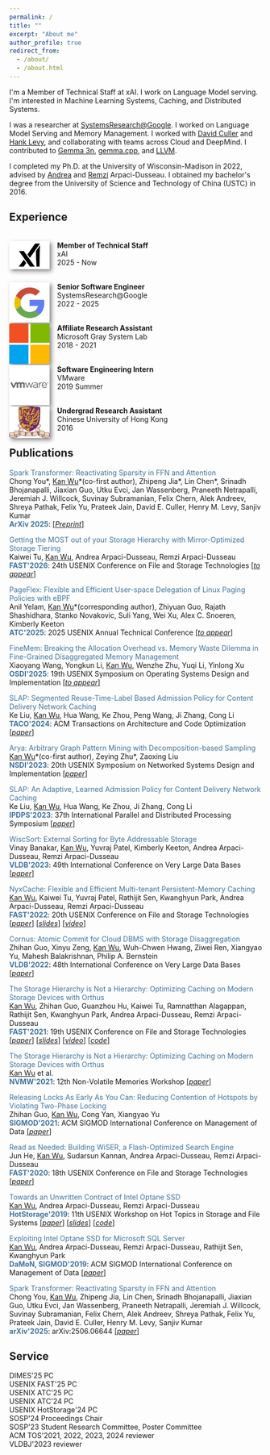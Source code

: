 ```yaml
---
permalink: /
title: ""
excerpt: "About me"
author_profile: true
redirect_from: 
  - /about/
  - /about.html
---
```


<!-- ## Biography -->

I'm a Member of Technical Staff at xAI. I work on Language Model serving. I'm interested in Machine Learning Systems, Caching, and Distributed Systems.

I was a researcher at [SystemsResearch@Google](https://techsysinfra.google/research/). I worked on Language Model Serving and Memory Management. I worked with [David Culler](https://en.wikipedia.org/wiki/David_Culler) and [Hank Levy](https://en.wikipedia.org/wiki/Hank_Levy_(computer_scientist)), and collaborating with teams across Cloud and DeepMind. I contributed to [Gemma 3n](https://developers.googleblog.com/en/introducing-gemma-3n/), [gemma.cpp](https://github.com/google/gemma.cpp), and [LLVM](https://llvm.org/).

I completed my Ph.D. at the University of Wisconsin-Madison in 2022, advised by [Andrea](http://pages.cs.wisc.edu/~dusseau/) and [Remzi](http://pages.cs.wisc.edu/~remzi/) Arpaci-Dusseau. I obtained my bachelor's degree from the University of Science and Technology of China (USTC) in 2016.

## Experience

<br><img style="float: left; box-shadow: 4px 4px 8px #888; margin-right: 15px;" src="images/logo/xai-logo.png" width="80px" >
<b>Member of Technical Staff</b><br>xAI<br>2025 - Now

<br><img style="float: left; box-shadow: 4px 4px 8px #888; margin-right: 15px;" src="images/logo/google-logo.png" width="80px" >
<b>Senior Software Engineer</b><br>SystemsResearch@Google<br>2022 - 2025

<br><img style="float: left; box-shadow: 4px 4px 8px #888; margin-right: 15px;" src="images/logo/ms-logo.png" width="80px" >
<b>Affiliate Research Assistant</b><br>Microsoft Gray System Lab<br>2018 - 2021

<br><img style="float: left; box-shadow: 4px 4px 8px #888; margin-right: 15px;" src="images/logo/vw-logo.png" width="80px" >
<b>Software Engineering Intern</b><br>VMware<br>2019 Summer

<br><img style="float: left; box-shadow: 4px 4px 8px #888; margin-right: 15px;" src="images/logo/cuhk-logo.png" width="80px" >
<b>Undergrad Research Assistant</b><br>Chinese University of Hong Kong<br>2016

## Publications
<span style="color:rgb(64, 115, 158)"> Spark Transformer: Reactivating Sparsity in FFN and Attention </span>
<br> Chong You\*, <ins>Kan Wu</ins>\*(co-first author), Zhipeng Jia\*, Lin Chen\*, Srinadh Bhojanapalli, Jiaxian Guo, Utku Evci, Jan Wassenberg, Praneeth Netrapalli, Jeremiah J. Willcock, Suvinay Subramanian, Felix Chern, Alek Andreev, Shreya Pathak, Felix Yu, Prateek Jain, David E. Culler, Henry M. Levy, Sanjiv Kumar
<br><b style="color:rgb(64, 115, 158)">ArXiv 2025</b>: <a href="https://arxiv.org/abs/2506.06644"> [*Preprint*]  </a>

<span style="color:rgb(64, 115, 158)"> Getting the MOST out of your Storage Hierarchy with Mirror-Optimized Storage Tiering </span> 
<br> Kaiwei Tu, <ins>Kan Wu</ins>, Andrea Arpaci-Dusseau, Remzi Arpaci-Dusseau
<br><b style="color:rgb(64, 115, 158)">FAST'2026</b>: 24th USENIX Conference on File and Storage Technologies <a href="">[*to appear*]</a>

<span style="color:rgb(64, 115, 158)"> PageFlex: Flexible and Efficient User-space Delegation of Linux Paging Policies with eBPF </span> 
<br> Anil Yelam, <ins>Kan Wu</ins>\*(corresponding author), Zhiyuan Guo, Rajath Shashidhara, Stanko Novakovic, Suli Yang, Wei Xu, Alex C. Snoeren, Kimberly Keeton
<br><b style="color:rgb(64, 115, 158)">ATC'2025</b>: 2025 USENIX Annual Technical Conference <a href="">[*to appear*]</a>

<span style="color:rgb(64, 115, 158)"> FineMem: Breaking the Allocation Overhead vs. Memory Waste Dilemma in Fine-Grained Disaggregated Memory Management </span> 
<br> Xiaoyang Wang, Yongkun Li, <ins>Kan Wu</ins>, Wenzhe Zhu, Yuqi Li, Yinlong Xu
<br><b style="color:rgb(64, 115, 158)">OSDI'2025</b>: 19th USENIX Symposium on Operating Systems Design and Implementation <a href="">[*to appear*]</a>

<span style="color:rgb(64, 115, 158)"> SLAP: Segmented Reuse-Time-Label Based Admission Policy for Content Delivery Network Caching </span> 
<br> Ke Liu, <ins>Kan Wu</ins>, Hua Wang, Ke Zhou, Peng Wang, Ji Zhang, Cong Li
<br><b style="color:rgb(64, 115, 158)">TACO'2024</b>: ACM Transactions on Architecture and Code Optimization <a href="https://dl.acm.org/doi/pdf/10.1145/3646550">[*paper*]</a>

<span style="color:rgb(64, 115, 158)"> Arya: Arbitrary Graph Pattern Mining with Decomposition-based Sampling </span> 
<br> <ins>Kan Wu</ins>\*(co-first author), Zeying Zhu\*, Zaoxing Liu 
<br><b style="color:rgb(64, 115, 158)">NSDI'2023</b>: 20th USENIX Symposium on Networked Systems Design and Implementation <a href="https://www.usenix.org/system/files/nsdi23-zhu.pdf">[*paper*]</a> 

<span style="color:rgb(64, 115, 158)"> SLAP: An Adaptive, Learned Admission Policy for Content Delivery Network Caching</span> 
<br> Ke Liu, <ins>Kan Wu</ins>, Hua Wang, Ke Zhou, Ji Zhang, Cong Li
<br><b style="color:rgb(64, 115, 158)">IPDPS'2023</b>: 37th International Parallel and Distributed Processing Symposium <a href="https://ieeexplore.ieee.org/abstract/document/10177483">[*paper*]</a>

<span style="color:rgb(64, 115, 158)"> WiscSort: External Sorting for Byte Addressable Storage </span>
<br> Vinay Banakar, <ins>Kan Wu</ins>, Yuvraj Patel, Kimberly Keeton, Andrea Arpaci-Dusseau, Remzi Arpaci-Dusseau
<br><b style="color:rgb(64, 115, 158)">VLDB'2023</b>: 49th International Conference on Very Large Data Bases <a href="https://www.vldb.org/pvldb/vol16/p2103-banakar.pdf">[*paper*]</a>

<!-- <span style="color:rgb(64, 115, 158)"> Evolving System Stack for Persistent Memory: Device Characterization, Caching, and Sharing Perspectives</span>
<br> <ins>Kan Wu</ins>
<br><b style="color:rgb(64, 115, 158)">Ph.D. Thesis </b>: University of Wisconsin-Madison <a href="https://sherlockwu.github.io/files/kan_thesis_final_draft.pdf">[*paper*]</a>  -->

<span style="color:rgb(64, 115, 158)"> NyxCache: Flexible and Efficient Multi-tenant Persistent-Memory Caching  </span> 
<br> <ins>Kan Wu</ins>, Kaiwei Tu, Yuvraj Patel, Rathijit Sen, Kwanghyun Park, Andrea Arpaci-Dusseau, Remzi Arpaci-Dusseau 
<br><b style="color:rgb(64, 115, 158)">FAST'2022</b>: 20th USENIX Conference on File and Storage Technologies <a href="https://www.usenix.org/system/files/fast22-wu.pdf">[*paper*]</a> <a href="https://www.usenix.org/system/files/fast22_slides_wu.pdf">[*slides*]</a> <a href="https://www.usenix.org/conference/fast22/presentation/wu">[*video*]</a>

<span style="color:rgb(64, 115, 158)"> Cornus: Atomic Commit for Cloud DBMS with Storage Disaggregation </span> 
<br> Zhihan Guo, Xinyu Zeng, <ins>Kan Wu</ins>, Wuh-Chwen Hwang, Ziwei Ren, Xiangyao Yu, Mahesh Balakrishnan, Philip A. Bernstein 
<br><b style="color:rgb(64, 115, 158)">VLDB'2022</b>: 48th International Conference on Very Large Data Bases <a href="https://arxiv.org/pdf/2102.10185.pdf">[*paper*]</a> 

<span style="color:rgb(64, 115, 158)"> The Storage Hierarchy is Not a Hierarchy: Optimizing Caching on Modern Storage Devices with Orthus</span>
<br><ins>Kan Wu</ins>, Zhihan Guo, Guanzhou Hu, Kaiwei Tu, Ramnatthan Alagappan, Rathijit Sen, Kwanghyun Park, Andrea Arpaci-Dusseau, Remzi Arpaci-Dusseau 
<br><b style="color:rgb(64, 115, 158)">FAST'2021</b>: 19th USENIX Conference on File and Storage Technologies <a href="https://www.usenix.org/system/files/fast21-wu-kan.pdf">[*paper*]</a> <a href="https://research.cs.wisc.edu/adsl/Publications/fast21-kan-slides.pdf">[*slides*]</a> <a href="https://research.cs.wisc.edu/adsl/Publications/fast21-kan-video.mp4">[*video*]</a> <a href="https://github.com/josehu07/open-cas-linux-mf">[*code*]</a>

<span style="color:rgb(64, 115, 158)"> The Storage Hierarchy is Not a Hierarchy: Optimizing Caching on Modern Storage Devices with Orthus</span>
<br><ins>Kan Wu</ins> et al. 
<br><b style="color:rgb(64, 115, 158)">NVMW'2021</b>: 12th Non-Volatile Memories Workshop <a href="https://research.cs.wisc.edu/adsl/Publications/nvmw21-kan.pdf">[*paper*]</a> 

<span style="color:rgb(64, 115, 158)"> Releasing Locks As Early As You Can: Reducing Contention of Hotspots by Violating Two-Phase Locking</span>
<br> Zhihan Guo, <ins>Kan Wu</ins>, Cong Yan, Xiangyao Yu 
<br><b style="color:rgb(64, 115, 158)">SIGMOD'2021</b>: ACM SIGMOD International Conference on Management of Data <a href="https://scarletguo.github.io/files/rdm447-guoA.pdf">[*paper*]</a>

<span style="color:rgb(64, 115, 158)"> Read as Needed: Building WiSER, a Flash-Optimized Search Engine</span>
<br>Jun He, <ins>Kan Wu</ins>, Sudarsun Kannan, Andrea Arpaci-Dusseau, Remzi Arpaci-Dusseau
<br><b style="color:rgb(64, 115, 158)">FAST'2020</b>: 18th USENIX Conference on File and Storage Technologies <a href="https://www.usenix.org/system/files/fast20-he.pdf">[*paper*]</a> 

<span style="color:rgb(64, 115, 158)"> Towards an Unwritten Contract of Intel Optane SSD </span>
<br><ins>Kan Wu</ins>, Andrea Arpaci-Dusseau, Remzi Arpaci-Dusseau
<br><b style="color:rgb(64, 115, 158)">HotStorage'2019</b>: 11th USENIX Workshop on Hot Topics in Storage and File Systems <a href="https://research.cs.wisc.edu/adsl/Publications/hotstorage-contract19.pdf">[*paper*]</a> <a href="https://www.usenix.org/sites/default/files/conference/protected-files/hotstorage19_slides-wu.pdf">[*slides*]</a> <a href="https://github.com/sherlockwu/OptaneBench">[*code*]</a>

<span style="color:rgb(64, 115, 158)"> Exploiting Intel Optane SSD for Microsoft SQL Server</span>
<br><ins>Kan Wu</ins>, Andrea Arpaci-Dusseau, Remzi Arpaci-Dusseau, Rathijit Sen, Kwanghyun Park
<br><b style="color:rgb(64, 115, 158)">DaMoN, SIGMOD'2019</b>: ACM SIGMOD International Conference on Management of Data <a href="https://research.cs.wisc.edu/adsl/Publications/damon-optane19.pdf">[*paper*]</a> 

<span style="color:rgb(64, 115, 158)"> Spark Transformer: Reactivating Sparsity in FFN and Attention </span>
<br> Chong You, <ins>Kan Wu</ins>, Zhipeng Jia, Lin Chen, Srinadh Bhojanapalli, Jiaxian Guo, Utku Evci, Jan Wassenberg, Praneeth Netrapalli, Jeremiah J. Willcock, Suvinay Subramanian, Felix Chern, Alek Andreev, Shreya Pathak, Felix Yu, Prateek Jain, David E. Culler, Henry M. Levy, Sanjiv Kumar
<br><b style="color:rgb(64, 115, 158)">arXiv'2025</b>: arXiv:2506.06644 <a href="https://arxiv.org/abs/2506.06644">[*paper*]</a>

## Service
DIMES'25 PC <br>
USENIX FAST'25 PC <br>
USENIX ATC'25 PC <br>
USENIX ATC'24 PC <br>
USENIX HotStorage'24 PC <br>
SOSP'24 Proceedings Chair <br>
SOSP'23 Student Research Committee, Poster Committee <br>
ACM TOS'2021, 2022, 2023, 2024 reviewer<br>
VLDBJ'2023 reviewer <br>

<!-- ## Invited / Conference Talks
Reflecting on PMEM, The Start of Modern Memory Hierarchies Research @ USTC 2023 <br>
Towards Auto Cache Tuning For HTAP Systems @ HTAP Summit 2022 <br>
Evolving System Stack for PMEM - Caching, Sharing Perspectives @ Google SRG 2022 <br>
Evolving System Stack for PMEM - Caching, Sharing Perspectives @ Google Madison 2022 <br>
Evolving System Stack for PMEM - Caching, Sharing Perspectives @ VMware Research 2022 <br>
Evolving System Stack for PMEM - Caching, Sharing Perspectives @ CMU PDL 2022 <br>
Multi-tenant Persistent Memory Caching @ FAST 2022 <br>
Caching for Modern Storage Hierarchies @ ChinaSys 2021  <br>
Caching for Modern Storage Hierarchies @ Microsoft Gray System Lab 2021 <br> 
Optimizing Caching on Modern Storage Devices with Orthus @ FAST 2021  <br>
Unwritten Contract of Optane SSD @ HotStorage 2019  <br>
Optane SSD Caching for Microsoft SQL Server @ DaMoN 2019 <br> -->
